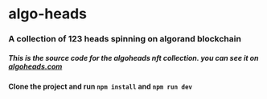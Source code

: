 # algo-heads
### A collection of 123 heads spinning on algorand blockchain
##### This is the source code for the algoheads nft collection. you can see it on [algoheads.com](https://algoheads.com)
#### Clone the project and run `npm install` and `npm run dev` 
